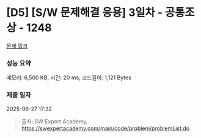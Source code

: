 # [D5] [S/W 문제해결 응용] 3일차 - 공통조상 - 1248 

[문제 링크](https://swexpertacademy.com/main/code/problem/problemDetail.do?contestProbId=AV15PTkqAPYCFAYD) 

### 성능 요약

메모리: 6,500 KB, 시간: 20 ms, 코드길이: 1,121 Bytes

### 제출 일자

2025-06-27 17:32



> 출처: SW Expert Academy, https://swexpertacademy.com/main/code/problem/problemList.do